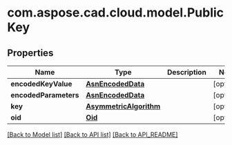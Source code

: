 
# com.aspose.cad.cloud.model.PublicKey

## Properties
Name | Type | Description | Notes
------------ | ------------- | ------------- | -------------
**encodedKeyValue** | [**AsnEncodedData**](AsnEncodedData.md) |  |  [optional]
**encodedParameters** | [**AsnEncodedData**](AsnEncodedData.md) |  |  [optional]
**key** | [**AsymmetricAlgorithm**](AsymmetricAlgorithm.md) |  |  [optional]
**oid** | [**Oid**](Oid.md) |  |  [optional]


[[Back to Model list]](API_README.md#documentation-for-models) [[Back to API list]](API_README.md#documentation-for-api-endpoints) [[Back to API_README]](API_README.md)


